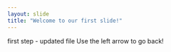 ```yaml
---
layout: slide
title: "Welcome to our first slide!"
---
```

first step - updated file
Use the left arrow to go back!
